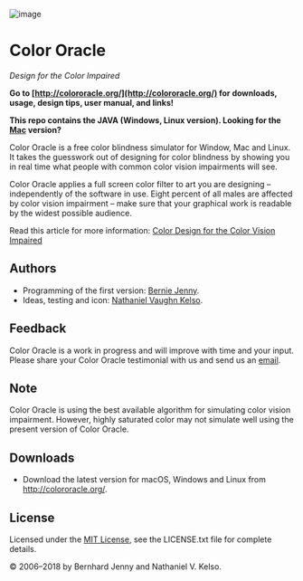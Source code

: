 ![image](http://colororacle.org/rw_common/images/icon48x48.png)

# Color Oracle

_Design for the Color Impaired_

**Go to [http://colororacle.org/](http://colororacle.org/) for downloads, usage, design tips, user manual, and links!**

**This repo contains the JAVA (Windows, Linux version). Looking for the [Mac](https://github.com/nvkelso/color-oracle) version?**

Color Oracle is a free color blindness simulator for Window, Mac and Linux. It takes the guesswork out of designing for color blindness by showing you in real time what people with common color vision impairments will see.

Color Oracle applies a full screen color filter to art you are designing – independently of the software in use. Eight percent of all males are affected by color vision impairment – make sure that your graphical work is readable by the widest possible audience.

Read this article for more information: [Color Design for the Color Vision Impaired](http://colororacle.org/design.html)

## Authors

* Programming of the first version: [Bernie Jenny](http://berniejenny.info).
* Ideas, testing and icon: [Nathaniel Vaughn Kelso](https://en.wikipedia.org/wiki/Nathaniel_Vaughn_Kelso).

## Feedback
Color Oracle is a work in progress and will improve with time and your input. Please share your Color Oracle testimonial with us and send us an [email](mailto:nvkelso@gmail.com).

## Note
Color Oracle is using the best available algorithm for simulating color vision impairment. However, highly saturated color may not simulate well using the present version of Color Oracle.

## Downloads

* Download the latest version for macOS, Windows and Linux from http://colororacle.org/.

## License

Licensed under the [MIT License](http://opensource.org/licenses/MIT), see the LICENSE.txt file for complete details.

© 2006–2018 by Bernhard Jenny and Nathaniel V. Kelso.
